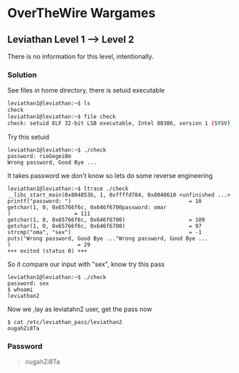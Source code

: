 # OverTheWire Wargames

## Leviathan Level 1 --> Level 2
There is no information for this level, intentionally. 

### Solution
See files in home directory, there is setuid executable
```bash
leviathan1@leviathan:~$ ls
check
leviathan1@leviathan:~$ file check
check: setuid ELF 32-bit LSB executable, Intel 80386, version 1 (SYSV), dynamically linked, interpreter /lib/ld-linux.so.2, for GNU/Linux 2.6.32, BuildID[sha1]=c735f6f3a3a94adcad8407cc0fda40496fd765dd, not stripped
```
Try this setuid
```console
leviathan1@leviathan:~$ ./check
password: rioGegei8m
Wrong password, Good Bye ...
```
It takes password we don't know so lets do some reverse engineering  
```console
leviathan1@leviathan:~$ ltrace ./check
__libc_start_main(0x804853b, 1, 0xffffd784, 0x8048610 <unfinished ...>
printf("password: ")                                     = 10
getchar(1, 0, 0x65766f6c, 0x646f6700password: omar
)                    = 111
getchar(1, 0, 0x65766f6c, 0x646f6700)                    = 109
getchar(1, 0, 0x65766f6c, 0x646f6700)                    = 97
strcmp("oma", "sex")                                     = -1
puts("Wrong password, Good Bye ..."Wrong password, Good Bye ...
)                     = 29
+++ exited (status 0) +++
```

So it compare our input with "sex", know try this pass
```console
leviathan1@leviathan:~$ ./check
password: sex
$ whoami
leviathan2
```

Now we ,lay as leviatahn2 user, get the pass now
```console
$ cat /etc/leviathan_pass/leviathan2
ougahZi8Ta
```

### Password
> ougahZi8Ta

